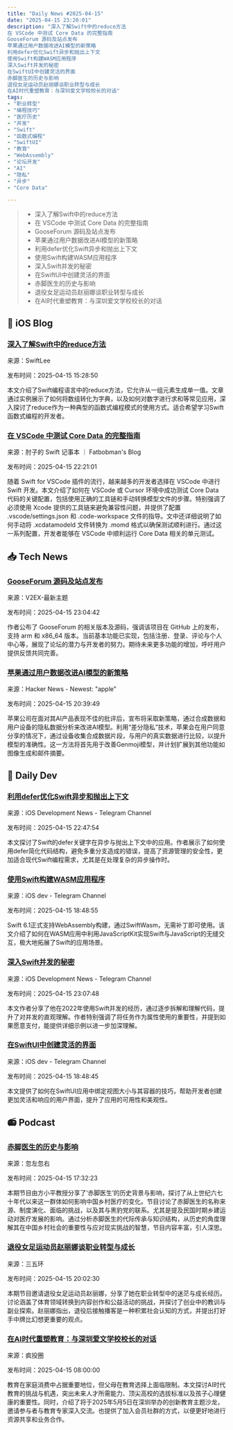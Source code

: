 ```yaml
---
title: "Daily News #2025-04-15"
date: "2025-04-15 23:20:01"
description: "深入了解Swift中的reduce方法
在 VSCode 中测试 Core Data 的完整指南
GooseForum 源码及站点发布
苹果通过用户数据改进AI模型的新策略
利用defer优化Swift异步和抛出上下文
使用Swift构建WASM应用程序
深入Swift并发的秘密
在SwiftUI中创建灵活的界面
赤脚医生的历史与影响
退役女足运动员赵丽娜谈职业转型与成长
在AI时代重塑教育：与深圳爱文学校校长的对话"
tags: 
- "职业转型"
- "编程技巧"
- "医疗历史"
- "并发"
- "Swift"
- "函数式编程"
- "SwiftUI"
- "教育"
- "WebAssembly"
- "论坛开发"
- "AI"
- "隐私"
- "异步"
- "Core Data"

---
```


> - 深入了解Swift中的reduce方法
> - 在 VSCode 中测试 Core Data 的完整指南
> - GooseForum 源码及站点发布
> - 苹果通过用户数据改进AI模型的新策略
> - 利用defer优化Swift异步和抛出上下文
> - 使用Swift构建WASM应用程序
> - 深入Swift并发的秘密
> - 在SwiftUI中创建灵活的界面
> - 赤脚医生的历史与影响
> - 退役女足运动员赵丽娜谈职业转型与成长
> - 在AI时代重塑教育：与深圳爱文学校校长的对话

## 🍎 iOS Blog

### [深入了解Swift中的reduce方法](https://www.avanderlee.com/swift/swift-reduce-combining-elements-into-a-single-value/)

来源：SwiftLee

发布时间：2025-04-15 15:28:50

本文介绍了Swift编程语言中的reduce方法，它允许从一组元素生成单一值。文章通过实例展示了如何将数组转化为字典，以及如何对数字进行求和等常见应用，深入探讨了reduce作为一种典型的函数式编程模式的使用方式。适合希望学习Swift函数式编程的开发者。

### [在 VSCode 中测试 Core Data 的完整指南](https://fatbobman.com/zh/snippet/how-to-test-core-data-code-in-vscode-cursor/)

来源：肘子的 Swift 记事本 ｜ Fatbobman's Blog

发布时间：2025-04-15 22:21:01

随着 Swift for VSCode 插件的流行，越来越多的开发者选择在 VSCode 中进行 Swift 开发。本文介绍了如何在 VSCode 或 Cursor 环境中成功测试 Core Data 代码的关键配置，包括使用正确的工具链和手动转换模型文件的步骤。特别强调了必须使用 Xcode 提供的工具链来避免兼容性问题，并提供了配置 .vscode/settings.json 和 .code-workspace 文件的指导。文中还详细说明了如何手动将 .xcdatamodeld 文件转换为 .momd 格式以确保测试顺利进行。通过这一系列配置，开发者能够在 VSCode 中顺利运行 Core Data 相关的单元测试。

## 📥 Tech News

### [GooseForum 源码及站点发布](https://www.v2ex.com/t/1125712)

来源：V2EX-最新主题

发布时间：2025-04-15 23:04:42

作者公布了 GooseForum 的相关版本及源码，强调该项目在 GitHub 上的发布，支持 arm 和 x86_64 版本。当前基本功能已实现，包括注册、登录、评论与个人中心等，展现了论坛的潜力与开发者的努力。期待未来更多功能的增加，呼吁用户提供反馈共同完善。

### [苹果通过用户数据改进AI模型的新策略](https://techcrunch.com/2025/04/15/apple-details-how-it-plans-to-improve-its-ai-models-by-privately-analyzing-user-data/)

来源：Hacker News - Newest: "apple"

发布时间：2025-04-15 20:39:49

苹果公司在面对其AI产品表现不佳的批评后，宣布将采取新策略，通过合成数据和用户设备的隐私数据分析来改进AI模型。利用“差分隐私”技术，苹果会在用户同意分享的情况下，通过设备收集合成数据片段，与用户的真实数据进行比较，以提升模型的准确性。这一方法将首先用于改善Genmoji模型，并计划扩展到其他功能如图像生成和邮件摘要。

## 💾 Daily Dev

### [利用defer优化Swift异步和抛出上下文](https://www.swiftbysundell.com/articles/using-defer-within-async-and-throwing-contexts/)

来源：iOS Development News - Telegram Channel

发布时间：2025-04-15 22:47:54

本文探讨了Swift的defer关键字在异步与抛出上下文中的应用。作者展示了如何使用defer简化代码结构，避免多重分支造成的错误，提高了资源管理的安全性，更加适合现代Swift编程需求，尤其是在处理复杂的异步操作时。

### [使用Swift构建WASM应用程序](https://t.me/iosdevio/5984)

来源：iOS dev - Telegram Channel

发布时间：2025-04-15 18:48:55

Swift 6.1正式支持WebAssembly构建，通过SwiftWasm，无需补丁即可使用。该文介绍了如何在WASM应用中利用JavaScriptKit实现Swift与JavaScript的无缝交互，极大地拓展了Swift的应用场景。

### [深入Swift并发的秘密](https://blog.jacobstechtavern.com/p/the-secret-to-concurrency)

来源：iOS Development News - Telegram Channel

发布时间：2025-04-15 23:07:48

本文作者分享了他在2022年使用Swift并发的经历，通过逐步拆解和理解代码，提升了对并发的直观理解。作者特别强调了将任务作为属性使用的重要性，并提到如果愿意支付，能提供详细示例以进一步加深理解。

### [在SwiftUI中创建灵活的界面](https://t.me/iosdevio/5982)

来源：iOS dev - Telegram Channel

发布时间：2025-04-15 18:48:45

本文提供了如何在SwiftUI应用中绑定视图大小与其容器的技巧，帮助开发者创建更加灵活和响应的用户界面，提升了应用的可用性和美观性。

## 📻 Podcast

### [赤脚医生的历史与影响](https://www.xiaoyuzhoufm.com/episode/67fe25d1cdd692da15742c86)

来源：忽左忽右

发布时间：2025-04-15 17:32:23

本期节目由方小平教授分享了‘赤脚医生’的历史背景与影响，探讨了从上世纪六七十年代以来这一群体如何影响中国乡村医疗的变化。节目讨论了赤脚医生的名称来源、制度演化、面临的挑战，以及其与黑豹党的联系。尤其是提及民国时期乡建运动对医疗发展的影响。通过分析赤脚医生的代际传承与知识结构，从历史的角度理解其在中国乡村社会的重要性与应对现实挑战的智慧，节目内容丰富，引人深思。

### [退役女足运动员赵丽娜谈职业转型与成长](https://www.xiaoyuzhoufm.com/episode/67fe3dd0cdd692da1579daa7)

来源：三五环

发布时间：2025-04-15 20:02:30

本期节目邀请退役女足运动员赵丽娜，分享了她在职业转型中的迷茫与成长经历。讨论涵盖了体育领域转换到内容创作和公益活动的挑战，并探讨了创业中的教训与副业探索。赵丽娜指出，退役后接触播客是一种积累社会认知的方式，并提出打好手中牌比幻想更重要的观点。

### [在AI时代重塑教育：与深圳爱文学校校长的对话](https://crazy.capital/113)

来源：疯投圈

发布时间：2025-04-15 08:00:00

教育在家庭消费中占据重要地位，但父母在教育选择上面临限制。本文探讨AI时代教育的挑战与机遇，突出未来人才所需能力、顶尖高校的选拔标准以及孩子心理健康的重要性。同时，介绍了将于2025年5月5日在深圳举办的创新教育主题沙龙，邀请参与者与教育专家深入交流。也提供了加入会员社群的方式，以便更好地进行资源共享和业务合作。
